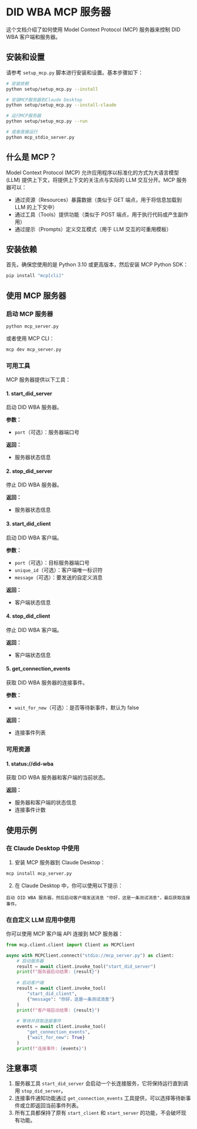 # DID WBA MCP 服务器

这个文档介绍了如何使用 Model Context Protocol (MCP) 服务器来控制 DID WBA 客户端和服务器。

## 安装和设置

请参考 `setup_mcp.py` 脚本进行安装和设置。基本步骤如下：

```bash
# 安装依赖
python setup/setup_mcp.py --install

# 安装MCP服务器到Claude Desktop
python setup/setup_mcp.py --install-claude

# 运行MCP服务器
python setup/setup_mcp.py --run

# 或者直接运行
python mcp_stdio_server.py
```

## 什么是 MCP？

Model Context Protocol (MCP) 允许应用程序以标准化的方式为大语言模型 (LLM) 提供上下文，将提供上下文的关注点与实际的 LLM 交互分开。MCP 服务器可以：

- 通过资源（Resources）暴露数据（类似于 GET 端点，用于将信息加载到 LLM 的上下文中）
- 通过工具（Tools）提供功能（类似于 POST 端点，用于执行代码或产生副作用）
- 通过提示（Prompts）定义交互模式（用于 LLM 交互的可重用模板）

## 安装依赖

首先，确保您使用的是 Python 3.10 或更高版本，然后安装 MCP Python SDK：

```bash
pip install "mcp[cli]"
```

## 使用 MCP 服务器

### 启动 MCP 服务器

```bash
python mcp_server.py
```

或者使用 MCP CLI：

```bash
mcp dev mcp_server.py
```

### 可用工具

MCP 服务器提供以下工具：

#### 1. start_did_server

启动 DID WBA 服务器。

**参数：**
- `port`（可选）：服务器端口号

**返回：**
- 服务器状态信息

#### 2. stop_did_server

停止 DID WBA 服务器。

**返回：**
- 服务器状态信息

#### 3. start_did_client

启动 DID WBA 客户端。

**参数：**
- `port`（可选）：目标服务器端口号
- `unique_id`（可选）：客户端唯一标识符
- `message`（可选）：要发送的自定义消息

**返回：**
- 客户端状态信息

#### 4. stop_did_client

停止 DID WBA 客户端。

**返回：**
- 客户端状态信息

#### 5. get_connection_events

获取 DID WBA 服务器的连接事件。

**参数：**
- `wait_for_new`（可选）：是否等待新事件，默认为 false

**返回：**
- 连接事件列表

### 可用资源

#### 1. status://did-wba

获取 DID WBA 服务器和客户端的当前状态。

**返回：**
- 服务器和客户端的状态信息
- 连接事件计数

## 使用示例

### 在 Claude Desktop 中使用

1. 安装 MCP 服务器到 Claude Desktop：

```bash
mcp install mcp_server.py
```

2. 在 Claude Desktop 中，你可以使用以下提示：

```
启动 DID WBA 服务器，然后启动客户端发送消息 "你好，这是一条测试消息"，最后获取连接事件。
```

### 在自定义 LLM 应用中使用

你可以使用 MCP 客户端 API 连接到 MCP 服务器：

```python
from mcp.client.client import Client as MCPClient

async with MCPClient.connect("stdio://mcp_server.py") as client:
    # 启动服务器
    result = await client.invoke_tool("start_did_server")
    print(f"服务器启动结果: {result}")
    
    # 启动客户端
    result = await client.invoke_tool(
        "start_did_client", 
        {"message": "你好，这是一条测试消息"}
    )
    print(f"客户端启动结果: {result}")
    
    # 等待并获取连接事件
    events = await client.invoke_tool(
        "get_connection_events", 
        {"wait_for_new": True}
    )
    print(f"连接事件: {events}")
```

## 注意事项

1. 服务器工具 `start_did_server` 会启动一个长连接服务，它将保持运行直到调用 `stop_did_server`。
2. 连接事件通知功能通过 `get_connection_events` 工具提供，可以选择等待新事件或立即返回当前事件列表。
3. 所有工具都保持了原有 `start_client` 和 `start_server` 的功能，不会破坏现有功能。